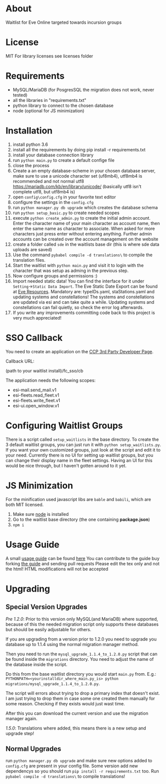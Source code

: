 # About
Waitlist for Eve Online targeted towards incursion groups

# License
MIT
For library licenses see licenses folder

# Requirements
* MySQL/MariaDB (for PosgresSQL the migration does not work, never tested)
* all the libraries in "requirements.txt"
* python library to connect to the chosen database
* node (optional for JS minimization)


# Installation
1. install python 3.6
2. install all the requirements by doing pip install -r requirements.txt
3. install your database connection library
4. run `python main.py` to create a default confige file
5. close the process
6. Create a an empty database-scheme in your chosen database server, make sure to use a unicode character set (uf8mb4), utf8mb4 is recommended and not normal utf8 https://mariadb.com/kb/en/library/unicode/ (basically utf8 isn't complete utf8, but utf8mb4 is)
7. open `config\config.cfg` in your favorite text editor
8. configure the settings in the `config.cfg`
9. run `python manager.py db upgrade` which creates the database schema
10. run `python setup_basic.py` to create needed scopes
11. execute `python create_admin.py` to create the initial admin account.
Enter the character name of your main character as account name, then enter the same name as character to associate.
When asked for more characters just press enter without entering anything.
Further admin accounts can be created over the account management on the website
12. create a folder called `sde` in the waitlists base dir (this is where sde data uploads are saved)
13. Use the command `pybabel compile -d translations\` to compile the translation files.
14. Start the waitlist with `python main.py` and visit it to login with the character that was setup as adming in the previous step.
15. Now configure groups and permissions :)
16. Import needed static data! You can find the interface for it under `Setting`->`Static Data Import`.
The Eve Static Date Export can be found at [Eve Resources](https://developers.eveonline.com/resource/resources).
Mandatory are: typeIDs.yaml, staStations.yaml and updating systems and constellations!
The systems and constellations are updated via esi and can take quite a while.
Updating systems and constellations can fail quietly, so check the error log afterwards.
17. If you write any improvements committing code back to this project is very much appreciated!

# SSO Callback
You need to create an application on the [CCP 3rd Party Developer Page](https://developers.eveonline.com/applications).

Callback URL:

(path to your waitlist install)/fc_sso/cb

The application needs the following scopes:
*  esi-mail.send_mail.v1
*  esi-fleets.read_fleet.v1
*  esi-fleets.write_fleet.v1
*  esi-ui.open_window.v1

# Configuring Waitlist Groups
There is a script called `setup_waitlists` in the base directory.
To create the 3 default waitlist groups, you can just run it with `python setup_waitlists.py`.
If you want your own customized groups, just look at the script and edit it to your need.
Currently there is no UI for setting up waitlist groups, but you can change their display name in the fleet settings.
Having an UI for this would be nice through, but I haven't gotten around to it yet.

# JS Minimization
For the minification used javascript libs are `bable` and `babili`, which are both MIT licensed.
1. Make sure [node](https://nodejs.org) is installed
2. Go to the waitlist base directory (the one containing **package.json**)
3. ```npm i```

# Usage Guide
A small [usage guide](https://speedprog.github.io/eve-inc-waitlist-docs/) can be found [here](https://speedprog.github.io/eve-inc-waitlist-docs/)
You can contribute to the guide buy forking [the guide](https://github.com/SpeedProg/eve-inc-waitlist-docs) and sending pull requests
Please edit the tex only and not the html! HTML modifications will not be accepted

# Upgrading

## Special Version Upgrades
*Pre 1.2.0*:
Prior to this version only MySQL(and MariaDB) where supported, because of this the needed migration script only supports these databases but should be easily adjustable for others.

If you are upgrading from a version prior to 1.2.0 you need to upgrade you database up to 1.1.4 using the normal migration manager method.

Then you need to run the `mysql_upgrade_1.1.4_to_1.2.0.py` script that can be found inside the `migrations` directory.
You need to adjust the name of the database inside the script.

Do this from the base waitlist directory you would start `main.py` from. E.g.: `PYTHONPATH=<yourinstalldir_where_main.py_is> python migrations/mysql_upgrade_1.1.4_to_1.2.0.py`.

The script will errors about trying to drop a primary index that doesn't exist.
I am just trying to drop them in case some one created them manually for some reason. Checking if they exists would just wast time.

After this you can download the current version and use the migration manager again.

*1.5.0*:
Translations where added, this means there is a new setup and upgrade step!


## Normal Upgrades
run `python manager.py db upgrade` and make sure new options added to `config.cfg` are present in your config file.
Some version add new dependencys so you should run `pip install -r requirements.txt` too.
Run `pybabel compile -d translations\` to compile translations!
